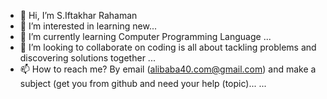- 👋 Hi, I’m S.Iftakhar Rahaman
- 👀 I’m interested in learning new...
- 🌱 I’m currently learning Computer Programming Language ...
- 💞️ I’m looking to collaborate on coding is all about tackling problems and discovering solutions together ...
- 📫 How to reach me? By email (alibaba40.com@gmail.com) and make a subject (get you from github and need your help (topic)... ...

<!---
iftirahaman/iftirahaman is a ✨ special ✨ repository because its `README.md` (this file) appears on your GitHub profile.
You can click the Preview link to take a look at your changes.
--->

